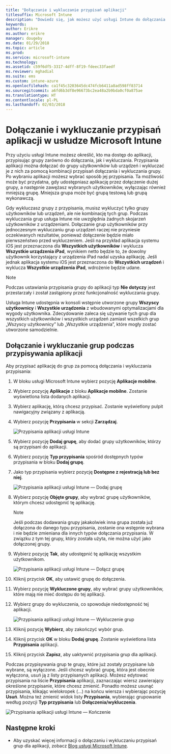 ```yaml
---
title: "Dołączanie i wykluczanie przypisań aplikacji"
titlesuffix: Microsoft Intune
description: "Dowiedz się, jak możesz użyć usługi Intune do dołączania i wykluczania przypisań aplikacji."
keywords: 
author: Erikre
ms.author: erikre
manager: dougeby
ms.date: 01/29/2018
ms.topic: article
ms.prod: 
ms.service: microsoft-intune
ms.technology: 
ms.assetid: c59f6df5-3317-4dff-8f19-fdeec33faedf
ms.reviewer: mghadial
ms.suite: ems
ms.custom: intune-azure
ms.openlocfilehash: ca1f45c3203645dc474fcb6411a8ad598ff83714
ms.sourcegitcommit: a6fd6b3df8e96673bc2ea48a2b9bda0cf0a875ae
ms.translationtype: HT
ms.contentlocale: pl-PL
ms.lasthandoff: 02/03/2018
---
```

# <a name="include-and-exclude-app-assignments-in-microsoft-intune"></a>Dołączanie i wykluczanie przypisań aplikacji w usłudze Microsoft Intune

Przy użyciu usługi Intune możesz określić, kto ma dostęp do aplikacji, przypisując grupy zarówno do dołączania, jak i wykluczania. Przypisania aplikacji można dołączać do grupy użytkowników lub urządzeń i wykluczać je z nich za pomocą kombinacji przypisań dołączania i wykluczania grupy. Po wybraniu aplikacji możesz wybrać sposób jej przypisania. Ta możliwość może być przydatna, gdy udostępniasz aplikację przez dołączenie dużej grupy, a następnie zawężasz wybranych użytkowników, wyłączając również mniejszą grupę. Mniejsza grupa może być grupą testową lub grupą wykonawczą. 

Gdy wykluczasz grupy z przypisania, musisz wykluczyć tylko grupy użytkowników lub urządzeń, ale nie kombinację tych grup. Podczas wykluczania grup usługa Intune nie uwzględnia żadnych skojarzeń użytkowników z urządzeniami. Dołączanie grup użytkowników przy jednoczesnym wykluczaniu grup urządzeń raczej nie przyniesie oczekiwanych rezultatów, ponieważ dołączenie będzie miało pierwszeństwo przed wykluczeniem. Jeśli na przykład aplikacja systemu iOS jest przeznaczona dla **Wszystkich użytkowników** i wyklucza **Wszystkie urządzenia iPad**, wynikiem netto będzie to, że dowolny użytkownik korzystający z urządzenia iPad nadal uzyska aplikację. Jeśli jednak aplikacja systemu iOS jest przeznaczona do **Wszystkich urządzeń** i wyklucza **Wszystkie urządzenia iPad**, wdrożenie będzie udane.  

>[!NOTE]
>Podczas ustawiania przypisania grupy do aplikacji typ **Nie dotyczy** jest przestarzały i został zastąpiony przez funkcjonalność wykluczania grupy. 
>
>Usługa Intune udostępnia w konsoli wstępnie utworzone grupy **Wszyscy użytkownicy** i **Wszystkie urządzenia** z wbudowanymi optymalizacjami dla wygody użytkownika. Zdecydowanie zaleca się używanie tych grup dla wszystkich użytkowników i wszystkich urządzeń zamiast wszelkich grup „Wszyscy użytkownicy” lub „Wszystkie urządzenia”, które mogły zostać utworzone samodzielnie.  

## <a name="including-and-excluding-groups-when-assigning-apps"></a>Dołączanie i wykluczanie grup podczas przypisywania aplikacji 
Aby przypisać aplikację do grup za pomocą dołączania i wykluczania przypisania:
1. W bloku usługi Microsoft Intune wybierz pozycję **Aplikacje mobilne**.
2. Wybierz pozycję **Aplikacje** z bloku **Aplikacje mobilne**. Zostanie wyświetlona lista dodanych aplikacji.
3. Wybierz aplikację, którą chcesz przypisać. Zostanie wyświetlony pulpit nawigacyjny związany z aplikacją. 
4. Wybierz pozycję **Przypisania** w sekcji **Zarządzaj**. 

    ![Przypisania aplikacji usługi Intune](./media/apps-inc-exl-01.png)
5. Wybierz pozycję **Dodaj grupę**, aby dodać grupy użytkowników, którzy są przypisani do aplikacji. 
6. Wybierz pozycję **Typ przypisania** spośród dostępnych typów przypisania w bloku **Dodaj grupę**.
7. Jako typ przypisania wybierz pozycję **Dostępne z rejestracją lub bez niej**.

    ![Przypisania aplikacji usługi Intune — Dodaj grupę](./media/apps-inc-exl-02.png)
8. Wybierz pozycję **Objęte grupy**, aby wybrać grupę użytkowników, którym chcesz udostępnić tę aplikację.

    >[!NOTE]
    >Jeśli podczas dodawania grupy jakakolwiek inna grupa została już dołączona do danego typu przypisania, zostanie ona wstępnie wybrana i nie będzie zmieniana dla innych typów dołączania przypisania. W związku z tym tej grupy, który została użyta, nie można użyć jako dołączonej grupy.

9. Wybierz pozycję **Tak**, aby udostępnić tę aplikację wszystkim użytkownikom.

    ![Przypisania aplikacji usługi Intune — Dołącz grupę](./media/apps-inc-exl-03.png)
10. Kliknij przycisk **OK**, aby ustawić grupę do dołączenia.
11. Wybierz pozycję **Wykluczone grupy**, aby wybrać grupy użytkowników, które mają nie mieć dostępu do tej aplikacji. 
12. Wybierz grupy do wykluczenia, co spowoduje niedostępność tej aplikacji.

    ![Przypisania aplikacji usługi Intune — Wykluczenie grup](./media/apps-inc-exl-04.png)
13. Kliknij pozycję **Wybierz**, aby zakończyć wybór grup.
14. Kliknij przycisk **OK** w bloku **Dodaj grupę**. Zostanie wyświetlona lista **Przypisania** aplikacji.
15. Kliknij przycisk **Zapisz**, aby uaktywnić przypisania grup dla aplikacji.

Podczas przypisywania grup te grupy, które już zostały przypisane lub wybrane, są wyłączone. Jeśli chcesz wybrać grupę, która jest obecnie wyłączona, usuń ją z listy przypisanych aplikacji. Możesz edytować przypisania na liście **Przypisania** aplikacji, zaznaczając wiersz zawierający określone przypisanie, które chcesz zmienić. Ponadto możesz usunąć przypisania, klikając wielokropek (...) na końcu wiersza i wybierając pozycję **Usuń**. Można też zmienić widok listy **Przypisania**, wybierając grupowanie według pozycji **Typ przypisania** lub **Dołączenia/wykluczenia**.

![Przypisania aplikacji usługi Intune — Kończenie](./media/apps-inc-exl-05.png)

## <a name="next-steps"></a>Następne kroki

* Aby uzyskać więcej informacji o dołączaniu i wykluczaniu przypisań grup dla aplikacji, zobacz [Blog usługi Microsoft Intune](https://aka.ms/new_app_assignment_process).
